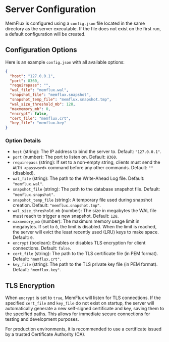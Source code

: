# Server Configuration

MemFlux is configured using a `config.json` file located in the same directory as the server executable. If the file does not exist on the first run, a default configuration will be created.

## Configuration Options

Here is an example `config.json` with all available options:

```json
{
  "host": "127.0.0.1",
  "port": 8360,
  "requirepass": "",
  "wal_file": "memflux.wal",
  "snapshot_file": "memflux.snapshot",
  "snapshot_temp_file": "memflux.snapshot.tmp",
  "wal_size_threshold_mb": 128,
  "maxmemory_mb": 0,
  "encrypt": false,
  "cert_file": "memflux.crt",
  "key_file": "memflux.key"
}
```

### Option Details

-   `host` (string): The IP address to bind the server to. Default: `"127.0.0.1"`.
-   `port` (number): The port to listen on. Default: `8360`.
-   `requirepass` (string): If set to a non-empty string, clients must send the `AUTH <password>` command before any other commands. Default: `""` (disabled).
-   `wal_file` (string): The path to the Write-Ahead Log file. Default: `"memflux.wal"`.
-   `snapshot_file` (string): The path to the database snapshot file. Default: `"memflux.snapshot"`.
-   `snapshot_temp_file` (string): A temporary file used during snapshot creation. Default: `"memflux.snapshot.tmp"`.
-   `wal_size_threshold_mb` (number): The size in megabytes the WAL file must reach to trigger a new snapshot. Default: `128`.
-   `maxmemory_mb` (number): The maximum memory usage limit in megabytes. If set to `0`, the limit is disabled. When the limit is reached, the server will evict the least recently used (LRU) keys to make space. Default: `0`.
-   `encrypt` (boolean): Enables or disables TLS encryption for client connections. Default: `false`.
-   `cert_file` (string): The path to the TLS certificate file (in PEM format). Default: `"memflux.crt"`.
-   `key_file` (string): The path to the TLS private key file (in PEM format). Default: `"memflux.key"`.

## TLS Encryption

When `encrypt` is set to `true`, MemFlux will listen for TLS connections. If the specified `cert_file` and `key_file` do not exist on startup, the server will automatically generate a new self-signed certificate and key, saving them to the specified paths. This allows for immediate secure connections for testing and development purposes.

For production environments, it is recommended to use a certificate issued by a trusted Certificate Authority (CA).
